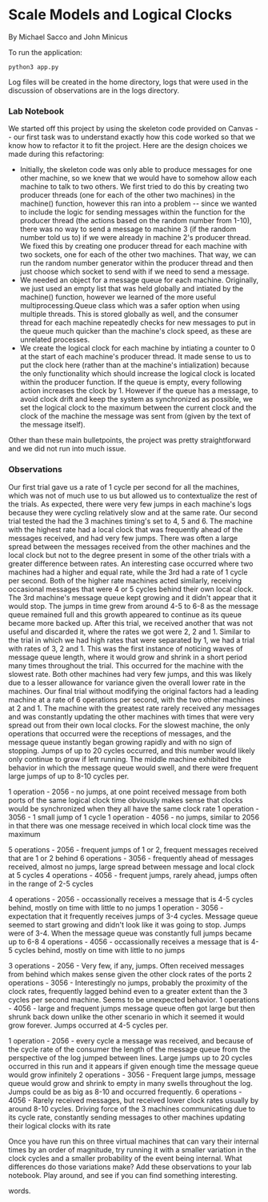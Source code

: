 # Scale Models and Logical Clocks
By Michael Sacco and John Minicus

To run the application:

```
python3 app.py
```

Log files will be created in the home directory, logs that were used in the discussion of observations are in the logs directory.

### Lab Notebook

We started off this project by using the skeleton code provided on Canvas -- our first task was to understand exactly how this code worked so that we know how to refactor it to fit the project. Here are the design choices we made during this refactoring:
- Initially, the skeleton code was only able to produce messages for one other machine, so we knew that we would have to somehow allow each machine to talk to two others. We first tried to do this by creating two producer threads (one for each of the other two machines) in the machine() function, however this ran into a problem -- since we wanted to include the logic for sending messages within the function for the producer thread (the actions based on the random number from 1-10), there was no way to send a message to machine 3 (if the random number told us to) if we were already in machine 2's producer thread. We fixed this by creating one producer thread for each machine with two sockets, one for each of the other two machines. That way, we can run the random number generator within the producer thread and then just choose which socket to send with if we need to send a message.
- We needed an object for a message queue for each machine. Originally, we just used an  empty list that was held globally and intiated by the machine() function, however we learned of the more useful multiprocessing.Queue class which was a safer option when using multiple threads. This is stored globally as well, and the consumer thread for each machine repeatedly checks for new messages to put in the queue much quicker than the machine's clock speed, as these are unrelated processes.
- We create the logical clock for each machine by intiating a counter to 0 at the start of each machine's producer thread. It made sense to us to put the clock here (rather than at the machine's intialization) because the only functionality which should increase the logical clock is located within the producer function. If the queue is empty, every following action increases the clock by 1. However if the queue has a message, to avoid clock drift and keep the system as synchronized as possible, we set the logical clock to the maximum between the current clock and the clock of the machine the message was sent from (given by the text of the message itself).

Other than these main bulletpoints, the project was pretty straightforward and we did not run into much issue.

### Observations

Our first trial gave us a rate of 1 cycle per second for all the machines, which was not of much use to us but allowed us to contextualize the rest of the trials. As expected, there were very few jumps in each machine's logs because they were cycling relatively slow and at the same rate. Our second trial tested the had the 3 machines timing's set to 4, 5 and 6. The machine with the highest rate had a local clock that was frequently ahead of the messages received, and had very few jumps. There was often a large spread between the messages received from the other machines and the local clock but not to the degree present in some of the other trials with a greater difference between rates. An interesting case occurred where two machines had a higher and equal rate, while the 3rd had a rate of 1 cycle per second. Both of the higher rate machines acted similarly, receiving occasional messages that were 4 or 5 cycles behind their own local clock. The 3rd machine's message queue kept growing and it didn't appear that it would stop. The jumps in time grew from around 4-5 to 6-8 as the message queue remained full and this growth appeared to continue as its queue became more backed up. After this trial, we received another that was not useful and discarded it, where the rates we got were 2, 2 and 1. Similar to the trial in which we had high rates that were separated by 1, we had a trial with rates of 3, 2 and 1. This was the first instance of noticing waves of message queue length, where it would grow and shrink in a short period many times throughout the trial. This occurred for the machine with the slowest rate. Both other machines had very few jumps, and this was likely due to a lesser allowance for variance given the overall lower rate in the machines. Our final trial without modifying the original factors had a leading machine at a rate of 6 operations per second, with the two other machines at 2 and 1. The machine with the greatest rate rarely received any messages and was constantly updating the other machines with times that were very spread out from their own local clocks. For the slowest machine, the only operations that occurred were the receptions of messages, and the message queue instantly began growing rapidly and with no sign of stopping. Jumps of up to 20 cycles occurred, and this number would likely only continue to grow if left running. The middle machine exhibited the behavior in which the message queue would swell, and there were frequent large jumps of up to 8-10 cycles per.

1 operation - 2056 - no jumps, at one point received message from both ports of the same logical clock time obviously makes sense that clocks would be synchronized when they all have the same clock rate
1 operation - 3056 - 1 small jump of 1 cycle
1 operation - 4056 - no jumps, similar to 2056 in that there was one message received in which local clock time was the maximum

5 operations - 2056 - frequent jumps of 1 or 2, frequent messages received that are 1 or 2 behind
6 operations - 3056 - frequently ahead of messages received, almost no jumps, large spread between message and local clock at 5 cycles
4 operations - 4056 - frequent jumps, rarely ahead, jumps often in the range of 2-5 cycles

4 operations - 2056 - occassionally receives a message that is 4-5 cycles behind, mostly on time with little to no jumps
1 operation - 3056 - expectation that it frequently receives jumps of 3-4 cycles. Message queue seemed to start growing and didn't look like it was going to stop. Jumps were of 3-4. When the message queue was constantly full jumps became up to 6-8
4 operations - 4056 - occassionally receives a message that is 4-5 cycles behind, mostly on time with little to no jumps

<!-- NOT USEFUL
2 operations - 2056
2 operations -3056
1 operations - 4056 -->

3 operations - 2056 - Very few, if any, jumps. Often received messages from behind which makes sense given the other clock rates of the ports
2 operations - 3056 - Interestingly no jumps, probably the proximity of the clock rates, frequently lagged behind even to a greater extent than the 3 cycles per second machine. Seems to be unexpected behavior.
1 operations - 4056 - large and frequent jumps message queue often got large but then shrunk back down unlike the other scenario in which it seemed it would grow forever. Jumps occurred at 4-5 cycles per.

1 operation - 2056 - every cycle a message was received, and because of the cycle rate of the consumer the length of the message queue from the perspective of the log jumped between lines. Large jumps up to 20 cycles occurred in this run and it appears if given enough time the message queue would grow infinitely
2 operations - 3056 - Frequent large jumps, message queue would grow and shrink to empty in many swells throughout the log. Jumps could be as big as 8-10 and occurred frequently.
6 operations - 4056 - Rarely received messages, but received lower clock rates usually by around 8-10 cycles. Driving force of the 3 machines communicating due to its cycle rate, constantly sending messages to other machines updating their logical clocks with its rate

Once you have run this on three virtual machines that can vary their internal times by an order of magnitude, try running it with a smaller variation in the clock cycles and a smaller probability of the event being internal. What differences do those variations make? Add these observations to your lab notebook. Play around, and see if you can find something interesting.









words.